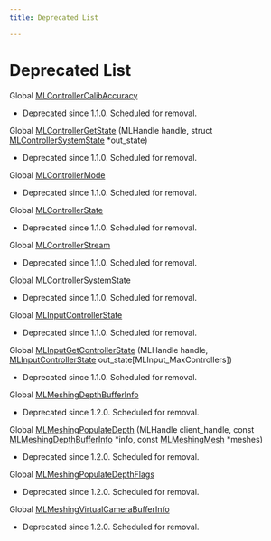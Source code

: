 ```yaml
---
title: Deprecated List

---
```


# Deprecated List






Global [MLControllerCalibAccuracy](/api-ref/api/Modules/group___controller/group___controller.md#enum-mlcontrollercalibaccuracy)

* Deprecated since 1.1.0. Scheduled for removal.  

Global [MLControllerGetState](/api-ref/api/Modules/group___controller/group___controller.md#mlresult-mlcontrollergetstate)  (MLHandle handle, struct [MLControllerSystemState](/api-ref/api/Modules/group___controller/struct_m_l_controller_system_state.md) *out_state)

* Deprecated since 1.1.0. Scheduled for removal. 

Global [MLControllerMode](/api-ref/api/Modules/group___controller/group___controller.md#enum-mlcontrollermode)

* Deprecated since 1.1.0. Scheduled for removal.  

Global [MLControllerState](/api-ref/api/Modules/group___controller/group___controller.md#struct-mlcontrollerstate)

* Deprecated since 1.1.0. Scheduled for removal.  

Global [MLControllerStream](/api-ref/api/Modules/group___controller/group___controller.md#struct-mlcontrollerstream)

* Deprecated since 1.1.0. Scheduled for removal.  

Global [MLControllerSystemState](/api-ref/api/Modules/group___controller/group___controller.md#struct-mlcontrollersystemstate)

* Deprecated since 1.1.0. Scheduled for removal.  

Global [MLInputControllerState](/api-ref/api/Modules/group___input/group___input.md#struct-mlinputcontrollerstate)

* Deprecated since 1.1.0. Scheduled for removal.  

Global [MLInputGetControllerState](/api-ref/api/Modules/group___input/group___input.md#mlresult-mlinputgetcontrollerstate)  (MLHandle handle, [MLInputControllerState](/api-ref/api/Modules/group___input/struct_m_l_input_controller_state.md) out_state[MLInput_MaxControllers])

* Deprecated since 1.1.0. Scheduled for removal. 

Global [MLMeshingDepthBufferInfo](/api-ref/api/Modules/group___graphics_utilities/group___graphics_utilities.md#struct-mlmeshingdepthbufferinfo)

* Deprecated since 1.2.0. Scheduled for removal.  

Global [MLMeshingPopulateDepth](/api-ref/api/Modules/group___graphics_utilities/group___graphics_utilities.md#mlresult-mlmeshingpopulatedepth)  (MLHandle client_handle, const [MLMeshingDepthBufferInfo](/api-ref/api/Modules/group___graphics_utilities/struct_m_l_meshing_depth_buffer_info.md) *info, const [MLMeshingMesh](/api-ref/api/Modules/group___meshing2/struct_m_l_meshing_mesh.md) *meshes)

* Deprecated since 1.2.0. Scheduled for removal. 

Global [MLMeshingPopulateDepthFlags](/api-ref/api/Modules/group___graphics_utilities/group___graphics_utilities.md#enum-mlmeshingpopulatedepthflags)

* Deprecated since 1.2.0. Scheduled for removal.  

Global [MLMeshingVirtualCameraBufferInfo](/api-ref/api/Modules/group___graphics_utilities/group___graphics_utilities.md#struct-mlmeshingvirtualcamerabufferinfo)

* Deprecated since 1.2.0. Scheduled for removal. 


